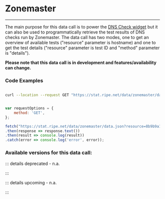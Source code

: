 # Zonemaster
----------

The main purpose for this data call is to power the [DNS Check widget](https://stat.ripe.net/widget/dns-check) but it can also be used to programmatically retrieve the test results of DNS checks run by Zonemaster. The data call has two modes, one to get an overview of available tests ("resource" parameter is hostname) and one to get the test details ("resource" parameter is test ID and "method" parameter is "details").
  
**Please note that this data call is in development and features/availability can change.**  
  
<RestRepl :baseUrl="`/data/`+$page.relativePath.split('/')[1].split('.md')[0]+`/data.json`" method="GET" :searchParams="{ resource: '8b9b9a1ab9200ed9', method: 'details'}" />

### Code Examples
<CodeGroup>
<CodeGroupItem title="cURL">

```bash

curl --location --request GET "https://stat.ripe.net/data/zonemaster/data.json?resource=8b9b9a1ab9200ed9&method=details"


```

</CodeGroupItem>

<CodeGroupItem title="JS">

```js

var requestOptions = {
	method: 'GET',
};

fetch("https://stat.ripe.net/data/zonemaster/data.json?resource=8b9b9a1ab9200ed9&method=details", requestOptions)
.then(response => response.text())
.then(result => console.log(result))
.catch(error => console.log('error', error));


```

</CodeGroupItem>
</CodeGroup>

### Available versions for this data call:

::: details deprecated - n.a.

:::

::: details upcoming - n.a.

:::